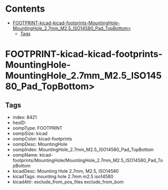 



Contents
========

* [FOOTPRINT-kicad-kicad-footprints-MountingHole-MountingHole_2.7mm_M2.5_ISO14580_Pad_TopBottom>](#footprint-kicad-kicad-footprints-mountinghole-mountinghole_27mm_m25_iso14580_pad_topbottom)
	* [Tags](#tags)

# FOOTPRINT-kicad-kicad-footprints-MountingHole-MountingHole_2.7mm_M2.5_ISO14580_Pad_TopBottom>

## Tags

- index: 8421
- hexID: 
- oompType: FOOTPRINT
- oompSize: kicad
- oompColor: kicad-footprints
- oompDesc: MountingHole
- oompIndex: MountingHole_2.7mm_M2.5_ISO14580_Pad_TopBottom
- oompName: kicad-footprints/MountingHole/MountingHole_2.7mm_M2.5_ISO14580_Pad_TopBottom
- kicadDesc: Mounting Hole 2.7mm, M2.5, ISO14580
- kicadTags: mounting hole 2.7mm m2.5 iso14580
- kicadAttr: exclude_from_pos_files exclude_from_bom
